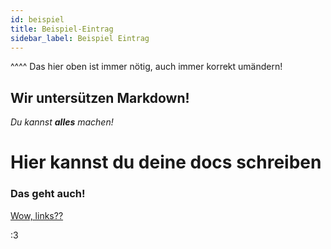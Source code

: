 ```yaml
---
id: beispiel
title: Beispiel-Eintrag
sidebar_label: Beispiel Eintrag
---
```


^^^^
Das hier oben ist immer nötig, auch immer korrekt umändern!

## Wir untersützen Markdown!

*Du kannst **alles** machen!*


# Hier kannst du deine docs schreiben


### Das geht auch!

[Wow, links??](google.com)

:3
